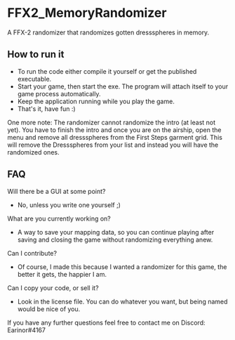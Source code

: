 # FFX2_MemoryRandomizer
A FFX-2 randomizer that randomizes gotten dressspheres in memory.

## How to run it
- To run the code either compile it yourself or get the published executable.
- Start your game, then start the exe. The program will attach itself to your game process automatically.
- Keep the application running while you play the game.
- That's it, have fun :)

One more note: The randomizer cannot randomize the intro (at least not yet). You have to finish the intro and once you are on the airship, open the menu and remove all dressspheres from the First Steps garment grid. This will remove the Dressspheres from your list and instead you will have the randomized ones.

## FAQ
Will there be a GUI at some point?
- No, unless you write one yourself ;)

What are you currently working on?
- A way to save your mapping data, so you can continue playing after saving and closing the game without randomizing everything anew.

Can I contribute?
- Of course, I made this because I wanted a randomizer for this game, the better it gets, the happier I am.

Can I copy your code, or sell it?
- Look in the license file. You can do whatever you want, but being named would be nice of you.

If you have any further questions feel free to contact me on Discord: Earinor#4167
